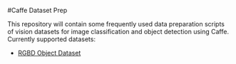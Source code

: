 #Caffe Dataset Prep

This repository will contain some frequently used data preparation scripts of vision datasets for image classification and object detection using Caffe. Currently supported datasets:
* [RGBD Object Dataset](http://rgbd-dataset.cs.washington.edu/dataset/)
